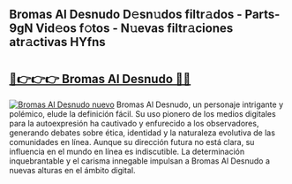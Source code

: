 ## Bromas Al Desnudo D𝚎sn𝚞dos filtr𝚊dos - Parts-9gN Vid𝚎os f𝚘tos - N𝚞evas filtr𝚊ciones atr𝚊ctivas HYfns

# <h2><a href="http://mb6ov6a.tromn.icu/?c=Bromas+Al+Desnudo">🔗👉👉👉 Bromas Al Desnudo 🔗🔗</a></h2>

[![Bromas Al Desnudo nuevo](https://i.imgur.com/pEAQMta.gif)](http://mb6ov6a.tromn.icu/?c=Bromas+Al+Desnudo)
Bromas Al Desnudo, un personaje intrigante y polémico, elude la definición fácil. Su uso pionero de los medios digitales para la autoexpresión ha cautivado y enfurecido a los observadores, generando debates sobre ética, identidad y la naturaleza evolutiva de las comunidades en línea. Aunque su dirección futura no está clara, su influencia en el mundo en línea es indiscutible. La determinación inquebrantable y el carisma innegable impulsan a Bromas Al Desnudo a nuevas alturas en el ámbito digital.
